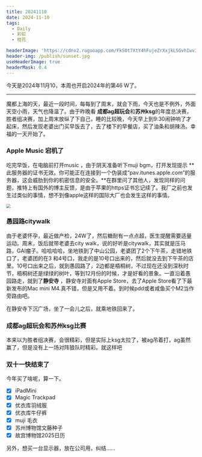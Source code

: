 ```yaml
---
title: 20241110
date: 2024-11-10
tags:
  - Daily
  - 彩虹
  - 桂花

headerImage: 'https://cdnv2.ruguoapp.com/FkS0t7XtY4hFujeZrXxjkLSGvhIwv3.jpg'
header-img: /publish/sunset.jpg
useHeaderImage: true
headerMask: 0.4
---
```


今天是2024年11月10，本周也开启2024年的第46 W了。

---

魔都上海的天，最近一段时间，每每到了周末，就会下雨，今天也是不例外，外面天空小雨，天气也降温了。由于昨晚看 **成都ag超玩会**和**苏州ksg**的年度总决赛，胜者组决赛，加上周末放纵了下自己，睡的比较晚，今天早上到9:30闹钟响了才起床，然后发现老婆出门买早饭去了，去了楼下的早餐店，买了油条和胡辣汤。幸福的一天开始了。

### Apple Music 宕机了

吃完早饭，在电脑前打开music ，由于阴天准备听下muji bgm，打开发现提示 **此服务器的证书无效。你可能正在连接到一个伪装成“pav.itunes.apple.com”的服务器，这会威肋到你的机密信息的安全。**在群里问了其他人，发现同样的问题，推特上有国外的博主反馈，是由于苹果的https证书忘记续了。我厂之前也发生过类似的事情，想不到像apple这样的国际大厂也会发生这样的事情。

<img src="https://cdnv2.ruguoapp.com/Fq082VIHPMntVQkAPFv9MEAUDdt7v3.png" style="zoom:67%;" />

### 愚园路citywalk

由于老婆怀孕，最近做产检，24W了，然后糖耐有一点点超，医生提醒需要适量运动。周末，饭后就带老婆去city walk，说的好听是citywalk，其实就是压马路，GAI瘤子。哈哈哈哈，坐地铁到了中山公园，老婆团了2个下午茶，走错地铁口了，老婆团的在3 和4号口，我走的是10号口出来的，然后就没去到下午茶的店里。10号口出来之后，就到愚园路了，2边都是梧桐树，不过现在还没到深秋时节，梧桐树还是绿绿的树叶，等到12月份的时候，才是好看的景象。一直沿着愚园路走，就到了**静安寺** ，静安寺对面有Apple Store，去了Apple Store看了下最新发布的Mac mini M4.真不错，但是又用不着。到时候pdd或者咸鱼买个M2当作旁路由吧。

在静安寺下沉广场，坐了一会儿之后，就乘地铁回来了。

### 成都ag超玩会和苏州ksg比赛

本来以为胜者组决赛，会很精彩，但是实际上ksg太拉了，被ag吊着打，ag虽然赢了，但是没有上一场对阵狼队时精彩。就这样吧

### 双十一快结束了

今年买了啥呢，算一下。

- [x] iPadMini
- [x] Magic Trackpad
- [x] 优衣库羽绒服
- [x] 优衣库牛仔裤
- [x] muji 毛衣
- [x] 苏州博物馆文藤种子
- [x] 故宫博物馆2025日历

另外，想买一台显示器，放在公司用，纠结……



